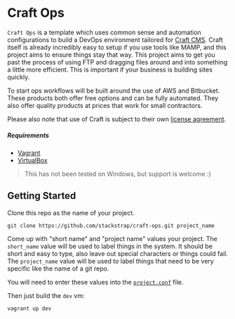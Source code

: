 # Craft Ops

`Craft Ops` is a template which uses common sense and automation 
configurations to build a DevOps environment tailored for
[Craft CMS][craft_link]. Craft itself is already incredibly easy to
setup if you use tools like MAMP, and this project aims to ensure
things stay that way. This project aims to get you past the process
of using FTP and dragging files around and into something a little
more efficient.  This is important if your business is building sites
quickly.

To start ops workflows will be built around the use of AWS and Bitbucket.
These products both offer free options and can be fully automated. They
also offer quality products at prices that work for small contractors.

Please also note that use of Craft is subject to their own
[license agreement][craft_license].

##### Requirements

- [Vagrant][vagrant_link]
- [VirtualBox][virtualbox_link]

> This has not been tested on Windows, but support is welcome :)

## Getting Started

Clone this repo as the name of your project.

```
git clone https://github.com/stackstrap/craft-ops.git project_name
```

Come up with "short name" and "project name" values your project. The `short_name`
value will be used to label things in the system. It should be short and easy to
type, also leave out special characters or things could fail. The `project_name`
value will be used to label things that need to be very specific like the name
of a git repo.

You will need to enter these values into the [`project.conf`][project_conf_link] file.

Then just build the `dev` vm:

```
vagrant up dev
```

[craft_link]: https://buildwithcraft.com/
[craft_license]: https://buildwithcraft.com/license
[project_conf_link]: https://github.com/stackstrap/craft-ops/blob/master/project.conf
[vagrant_link]: http://vagrantup.com
[virtualbox_link]: http://virtualbox.org
